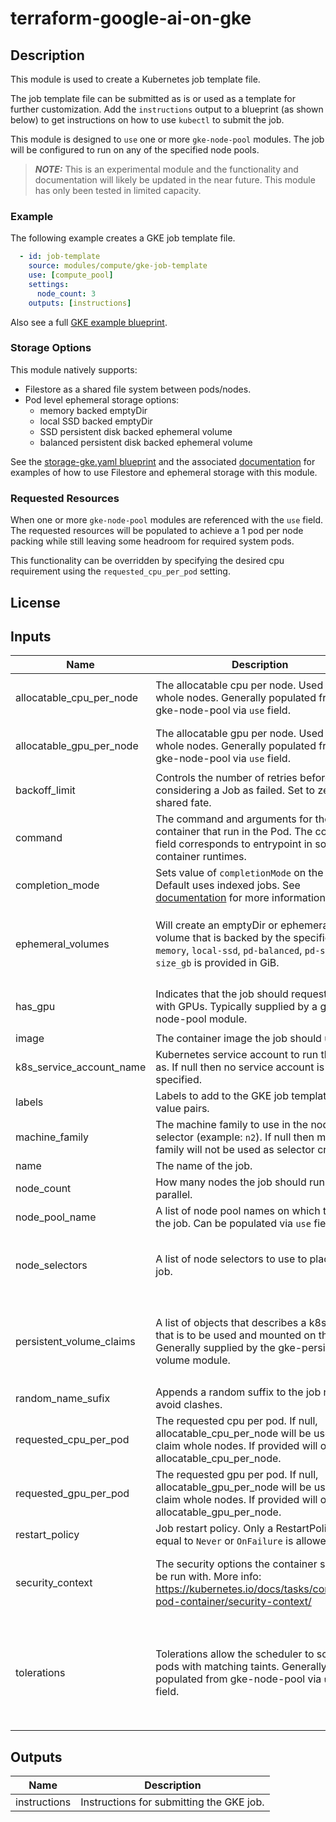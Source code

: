 # terraform-google-ai-on-gke

## Description

This module is used to create a Kubernetes job template file.

The job template file can be submitted as is or used as a template for further
customization. Add the `instructions` output to a blueprint (as shown below) to
get instructions on how to use `kubectl` to submit the job.

This module is designed to `use` one or more `gke-node-pool` modules. The job
will be configured to run on any of the specified node pools.

> **_NOTE:_** This is an experimental module and the functionality and
> documentation will likely be updated in the near future. This module has only
> been tested in limited capacity.

### Example

The following example creates a GKE job template file.

```yaml
  - id: job-template
    source: modules/compute/gke-job-template
    use: [compute_pool]
    settings:
      node_count: 3
    outputs: [instructions]
```

Also see a full [GKE example blueprint](../../../examples/hpc-gke.yaml).

### Storage Options

This module natively supports:

* Filestore as a shared file system between pods/nodes.
* Pod level ephemeral storage options:
  * memory backed emptyDir
  * local SSD backed emptyDir
  * SSD persistent disk backed ephemeral volume
  * balanced persistent disk backed ephemeral volume

See the [storage-gke.yaml blueprint](../../../examples/storage-gke.yaml) and the
associated [documentation](../../../../examples/README.md#storage-gkeyaml--) for
examples of how to use Filestore and ephemeral storage with this module.

### Requested Resources

When one or more `gke-node-pool` modules are referenced with the `use` field.
The requested resources will be populated to achieve a 1 pod per node packing
while still leaving some headroom for required system pods.

This functionality can be overridden by specifying the desired cpu requirement
using the `requested_cpu_per_pod` setting.

## License

<!-- BEGINNING OF PRE-COMMIT-TERRAFORM DOCS HOOK -->
## Inputs

| Name | Description | Type | Default | Required |
|------|-------------|------|---------|:--------:|
| allocatable\_cpu\_per\_node | The allocatable cpu per node. Used to claim whole nodes. Generally populated from gke-node-pool via `use` field. | `list(number)` | <pre>[<br>  -1<br>]</pre> | no |
| allocatable\_gpu\_per\_node | The allocatable gpu per node. Used to claim whole nodes. Generally populated from gke-node-pool via `use` field. | `list(number)` | <pre>[<br>  -1<br>]</pre> | no |
| backoff\_limit | Controls the number of retries before considering a Job as failed. Set to zero for shared fate. | `number` | `0` | no |
| command | The command and arguments for the container that run in the Pod. The command field corresponds to entrypoint in some container runtimes. | `list(string)` | <pre>[<br>  "hostname"<br>]</pre> | no |
| completion\_mode | Sets value of `completionMode` on the job. Default uses indexed jobs. See [documentation](https://kubernetes.io/blog/2021/04/19/introducing-indexed-jobs/) for more information | `string` | `"Indexed"` | no |
| ephemeral\_volumes | Will create an emptyDir or ephemeral volume that is backed by the specified type: `memory`, `local-ssd`, `pd-balanced`, `pd-ssd`. `size_gb` is provided in GiB. | <pre>list(object({<br>    type       = string<br>    mount_path = string<br>    size_gb    = number<br>  }))</pre> | `[]` | no |
| has\_gpu | Indicates that the job should request nodes with GPUs. Typically supplied by a gke-node-pool module. | `list(bool)` | <pre>[<br>  false<br>]</pre> | no |
| image | The container image the job should use. | `string` | `"debian"` | no |
| k8s\_service\_account\_name | Kubernetes service account to run the job as. If null then no service account is specified. | `string` | `null` | no |
| labels | Labels to add to the GKE job template. Key-value pairs. | `map(string)` | n/a | yes |
| machine\_family | The machine family to use in the node selector (example: `n2`). If null then machine family will not be used as selector criteria. | `string` | `null` | no |
| name | The name of the job. | `string` | `"my-job"` | no |
| node\_count | How many nodes the job should run in parallel. | `number` | `1` | no |
| node\_pool\_name | A list of node pool names on which to run the job. Can be populated via `use` field. | `list(string)` | `[]` | no |
| node\_selectors | A list of node selectors to use to place the job. | <pre>list(object({<br>    key   = string<br>    value = string<br>  }))</pre> | `[]` | no |
| persistent\_volume\_claims | A list of objects that describes a k8s PVC that is to be used and mounted on the job. Generally supplied by the gke-persistent-volume module. | <pre>list(object({<br>    name          = string<br>    mount_path    = string<br>    mount_options = string<br>    is_gcs        = bool<br>  }))</pre> | `[]` | no |
| random\_name\_sufix | Appends a random suffix to the job name to avoid clashes. | `bool` | `true` | no |
| requested\_cpu\_per\_pod | The requested cpu per pod. If null, allocatable\_cpu\_per\_node will be used to claim whole nodes. If provided will override allocatable\_cpu\_per\_node. | `number` | `-1` | no |
| requested\_gpu\_per\_pod | The requested gpu per pod. If null, allocatable\_gpu\_per\_node will be used to claim whole nodes. If provided will override allocatable\_gpu\_per\_node. | `number` | `-1` | no |
| restart\_policy | Job restart policy. Only a RestartPolicy equal to `Never` or `OnFailure` is allowed. | `string` | `"Never"` | no |
| security\_context | The security options the container should be run with. More info: https://kubernetes.io/docs/tasks/configure-pod-container/security-context/ | <pre>list(object({<br>    key   = string<br>    value = string<br>  }))</pre> | `[]` | no |
| tolerations | Tolerations allow the scheduler to schedule pods with matching taints. Generally populated from gke-node-pool via `use` field. | <pre>list(object({<br>    key      = string<br>    operator = string<br>    value    = string<br>    effect   = string<br>  }))</pre> | <pre>[<br>  {<br>    "effect": "NoSchedule",<br>    "key": "user-workload",<br>    "operator": "Equal",<br>    "value": "true"<br>  }<br>]</pre> | no |

## Outputs

| Name | Description |
|------|-------------|
| instructions | Instructions for submitting the GKE job. |

<!-- END OF PRE-COMMIT-TERRAFORM DOCS HOOK -->
